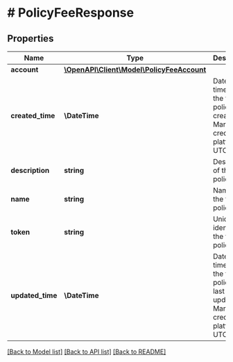 # # PolicyFeeResponse

## Properties

Name | Type | Description | Notes
------------ | ------------- | ------------- | -------------
**account** | [**\OpenAPI\Client\Model\PolicyFeeAccount**](PolicyFeeAccount.md) |  | [optional]
**created_time** | **\DateTime** | Date and time when the fee policy was created on Marqeta&#39;s credit platform, in UTC. | [optional]
**description** | **string** | Description of the fee policy. | [optional]
**name** | **string** | Name of the fee policy. | [optional]
**token** | **string** | Unique identifier of the fee policy. | [optional]
**updated_time** | **\DateTime** | Date and time when the fee policy was last updated on Marqeta&#39;s credit platform, in UTC. | [optional]

[[Back to Model list]](../../README.md#models) [[Back to API list]](../../README.md#endpoints) [[Back to README]](../../README.md)
